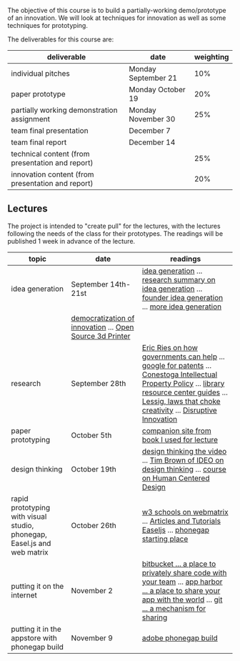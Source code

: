 The objective of this course is to build a partially-working demo/prototype of an innovation.
We will look at techniques for innovation as well as some techniques for prototyping.

The deliverables for this course are:

deliverable|date|weighting
--|--|--
individual pitches|Monday September 21|10%
paper prototype|Monday October 19|20%
partially working demonstration assignment|Monday November 30|25%
team final presentation|December 7|
team final report|December 14|
technical content (from presentation and report)||25%
innovation content (from presentation and report)||20%

Lectures
--------

The project is intended to "create pull" for the lectures, with the lectures following
the needs of the class for their prototypes. The readings will be published 1 week in
advance of the lecture.

topic|date|readings
----|----|----
idea generation|September 14th-21st|[idea generation](http://d1c25a6gwz7q5e.cloudfront.net/papers/download/051210_Terwiesch_Ulrich_Creativity.pdf) ... [research summary on idea generation](http://orchid.cs.illinois.edu/publications/HICSS-idea-generation-2009.pdf) ... [founder idea generation](http://www.foundercentric.com/static/pdf/idea-generation-v1.pdf) ... [more idea generation](http://www.springer.com/cda/content/document/cda_downloaddocument/9781461432982-c1.pdf?SGWID=0-0-45-1328640-p174289566)
||[democratization of innovation](http://web.mit.edu/evhippel/www/books/DI/DemocInn.pdf) ... [Open Source 3d Printer](http://reprap.org/)
research|September 28th|[Eric Ries on how governments can help](http://www.mckinsey.com/insights/high_tech_telecoms_internet/disruptive_entrepreneurs_an_interview_with_eric_ries) ... [google for patents](http://www.google.com/patents) ... [Conestoga Intellectual Property Policy](http://www.conestogac.on.ca/research/forms/policyonintellectualproperty.pdf) ... [library resource center guides](http://exploreguides.conestogac.on.ca/index) ... [Lessig, laws that choke creativity](http://www.ted.com/talks/larry_lessig_says_the_law_is_strangling_creativity?language=en) ... [Disruptive Innovation](https://www.youtube.com/watch?v=qDrMAzCHFUU)
paper prototyping|October 5th|[companion site from book I used for lecture](http://www.paperprototyping.com/)
design thinking|October 19th|[design thinking the video](http://designthinkingmovie.com/) ... [Tim Brown of IDEO on design thinking](http://designthinking.ideo.com/) ... [course on Human Centered Design](http://plusacumen.org/courses/hcd-for-social-innovation/)
rapid prototyping with visual studio, phonegap, Easel.js and web matrix|October 26th|[w3 schools on webmatrix](http://www.w3schools.com/website/web_site.asp) ... [Articles and Tutorials Easeljs](https://github.com/CreateJS/EaselJS/wiki/Articles-and-Tutorials) ... [phonegap starting place](http://phonegap.com/blog/build/getting-started-with-phonegap-and-phonegap-build/)
putting it on the internet|November 2|[bitbucket ... a place to privately share code with your team](http://bitbucket.org") ... [app harbor ... a place to share your app with the world](http://appharbour.com) ... [git ... a mechanism for sharing](#liveontheinternet)
putting it in the appstore with phonegap build|November 9|[adobe phonegap build](https://build.phonegap.com/)
